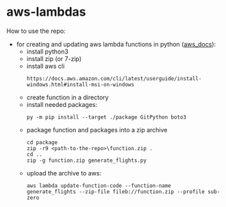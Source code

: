 # aws-lambdas

How to use the repo:
* for creating and updating aws lambda functions in python ([aws_docs](https://docs.aws.amazon.com/lambda/latest/dg/lambda-python-how-to-create-deployment-package.html)):
    * install python3
    * install zip (or 7-zip)
    * install aws cli
        ```
        https://docs.aws.amazon.com/cli/latest/userguide/install-windows.html#install-msi-on-windows
        ```
    * create function in a directory
    * install needed packages:
      ```
      py -m pip install --target ./package GitPython boto3
      ```
    * package function and packages into a zip archive
      ```
      cd package
      zip -r9 <path-to-the-repo>\function.zip .
      cd ..
      zip -g function.zip generate_flights.py
      ```
    * upload the archive to aws:
      ```
      aws lambda update-function-code --function-name generate_flights --zip-file fileb://function.zip --profile sub-zero
      ```
